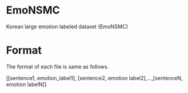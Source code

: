 # EmoNSMC
Korean large emotion labeled dataset (EmoNSMC)

# Format
The format of each file is same as follows.

[[sentence1, emotion_label1], [sentence2, emotion label2],...,[sentenceN, emotion labelN]]
